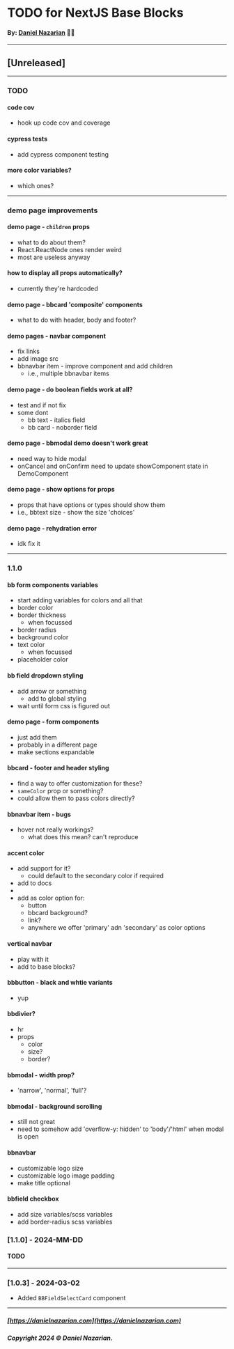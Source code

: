 # TODO for NextJS Base Blocks
#### By: [Daniel Nazarian](https://danielnazarian) 🐧👹

-------------------------------------------------------
## [Unreleased]
------

### TODO

#### code cov
- hook up code cov and coverage


#### cypress tests
- add cypress component testing


#### more color variables?
- which ones?


----
### demo page improvements


#### demo page - `children` props
- what to do about them?
- React.ReactNode ones render weird
- most are useless anyway


#### how to display all props automatically?
- currently they're hardcoded


#### demo page - bbcard 'composite' components
- what to do with header, body and footer?


#### demo pages - navbar component
- fix links
- add image src
- bbnavbar item - improve component and add children
  - i.e., multiple bbnavbar items


#### demo page - do boolean fields work at all?
- test and if not fix
- some dont
  - bb text - italics field
  - bb card - noborder field


#### demo page - bbmodal demo doesn't work great
- need way to hide modal
- onCancel and onConfirm need to update showComponent state in DemoComponent



#### demo page - show options for props
- props that have options or types should show them
- i.e., bbtext size - show the size 'choices'


#### demo page - rehydration error
- idk fix it



----
### 1.1.0


#### bb form components variables
- start adding variables for colors and all that
- border color
- border thickness
  - when focussed
- border radius
- background color
- text color
   - when focussed
- placeholder color


#### bb field dropdown styling
- add arrow or something
  - add to global styling
- wait until form css is figured out


#### demo page - form components
- just add them
- probably in a different page
- make sections expandable


#### bbcard - footer and header styling
- find a way to offer customization for these?
- `sameColor` prop or something?
- could allow them to pass colors directly?


#### bbnavbar item - bugs
- hover not really workings?
  - what does this mean? can't reproduce



#### accent color
- add support for it?
  - could default to the secondary color if required
- add to docs
-
- add as color option for:
  - button
  - bbcard background?
  - link?
  - anywhere we offer 'primary' adn 'secondary' as color options



#### vertical navbar
- play with it
- add to base blocks?


#### bbbutton - black and whtie variants
- yup


#### bbdivier?
- hr
- props
  - color
  - size?
  - border?



#### bbmodal - width prop?
- 'narrow', 'normal', 'full'?


#### bbmodal - background scrolling
- still not great
- need to somehow add 'overflow-y: hidden' to 'body'/'html' when modal is open


#### bbnavbar
- customizable logo size
- customizable logo image padding
- make title optional


#### bbfield checkbox
- add size variables/scss variables
- add border-radius scss variables


### [1.1.0] - 2024-MM-DD
#### TODO


----




### [1.0.3] - 2024-03-02
- Added `BBFieldSelectCard` component

-------------------------------------------------------

##### [https://danielnazarian.com](https://danielnazarian.com)
##### Copyright 2024 © Daniel Nazarian.
